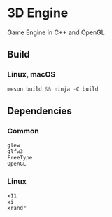 # 3D Engine
Game Engine in C++ and OpenGL

## Build

### Linux, macOS
```cpp
meson build && ninja -C build
```

## Dependencies

### Common
```
glew
glfw3
FreeType
OpenGL
```

### Linux
```
x11
xi
xrandr
```
